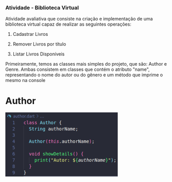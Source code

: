 ### Atividade - Biblioteca Virtual

Atividade avaliativa que consiste na criação e implementação de uma biblioteca virtual capaz de realizar as seguintes operações:

1. Cadastrar Livros

2. Remover Livros por título 

3. Listar Livros Disponíveis

Primeiramente, temos as classes mais simples do projeto, que são: Author e Genre. Ambas consistem em classes que contém o atributo "name", representando o nome do autor ou do gênero e um método que imprime o mesmo na console

# Author
<img align="center" alt="author-class" height="200" width="350" src="https://github.com/carlos-daniel8/biblioteca-virtual/blob/main/assets/author.png">
<img align="center" alt="genre-class" height="40" width="50" src=">


- Documente seu código adequadamente, explicando o propósito de cada método e classe.

